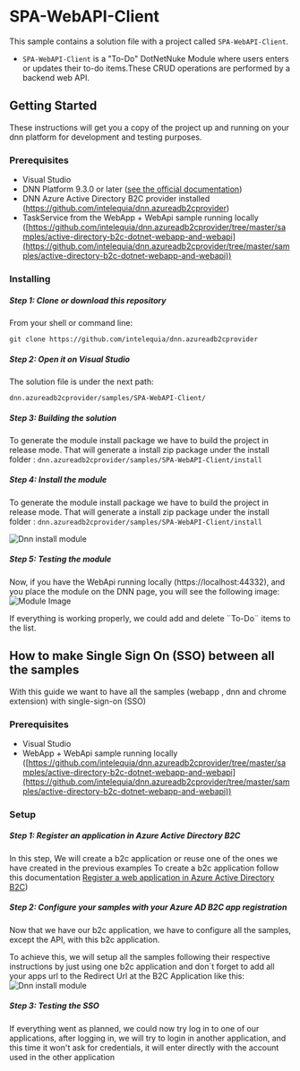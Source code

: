﻿
# SPA-WebAPI-Client

This sample contains a solution file with a project called ```SPA-WebAPI-Client```.
- ```SPA-WebAPI-Client``` is a "To-Do" DotNetNuke Module where users enters or updates their to-do items.These CRUD operations are performed by a backend web API.



## Getting Started

These instructions will get you a copy of the project up and running on your dnn platform for development and testing purposes.

### Prerequisites

- Visual Studio
- DNN Platform 9.3.0 or later ([see the official documentation](http://www.dnnsoftware.com/docs/administrators/setup/index.html))
- DNN Azure Active Directory B2C provider installed (https://github.com/intelequia/dnn.azureadb2cprovider)
- TaskService from the WebApp + WebApi sample running locally ([https://github.com/intelequia/dnn.azureadb2cprovider/tree/master/samples/active-directory-b2c-dotnet-webapp-and-webapi](https://github.com/intelequia/dnn.azureadb2cprovider/tree/master/samples/active-directory-b2c-dotnet-webapp-and-webapi))
### Installing

##### Step 1: Clone or download this repository
From your shell or command line:
```
git clone https://github.com/intelequia/dnn.azureadb2cprovider
```

##### Step 2: Open it on Visual Studio
The solution file is under the next path:
```
dnn.azureadb2cprovider/samples/SPA-WebAPI-Client/
```
##### Step 3: Building the solution
To generate the module install package we have to build the project in release mode. That will generate a install zip package under the install folder :
```dnn.azureadb2cprovider/samples/SPA-WebAPI-Client/install```

##### Step 4: Install the module 
To generate the module install package we have to build the project in release mode. That will generate a install zip package under the install folder :
```dnn.azureadb2cprovider/samples/SPA-WebAPI-Client/install```

![](images/install-dnn.jpg  "Dnn install module")

##### Step 5:  Testing the module
Now, if you have the WebApi running locally (https://localhost:44332), and you place the module on the DNN page, you will see the following image:
![](images/module.PNG  "Module Image")

If everything is working properly, we could add and delete ¨To-Do¨ items to the list.

## How to make Single Sign On (SSO) between all the samples
With this guide we want to have all the samples (webapp , dnn and chrome extension) with single-sign-on (SSO)

### Prerequisites

- Visual Studio
- WebApp + WebApi sample running locally ([https://github.com/intelequia/dnn.azureadb2cprovider/tree/master/samples/active-directory-b2c-dotnet-webapp-and-webapi](https://github.com/intelequia/dnn.azureadb2cprovider/tree/master/samples/active-directory-b2c-dotnet-webapp-and-webapi))

### Setup

##### Step 1: Register an application in Azure Active Directory B2C
In this step, We will create a b2c application or reuse one of the ones we have created in the previous examples
To create a b2c application follow this documentation [Register a web application in Azure Active Directory B2C](https://docs.microsoft.com/en-us/azure/active-directory-b2c/tutorial-register-applications?tabs=app-reg-ga))

##### Step 2:  Configure your samples with your Azure AD B2C app registration
Now that we have our b2c application, we have to configure all the samples, except the API, with this b2c application. 

To achieve this, we will setup all the samples following their respective instructions by just using one b2c application and don´t forget to add all your apps url to the Redirect Url at the B2C Application like this:
![](images/install-dnn.jpg "Dnn install module")

##### Step 3: Testing the SSO
If everything went as planned, we could now try log in to one of our applications, after logging in, we will try to login in another application, and this time it won't ask for credentials, it will enter directly with the account used in the other application